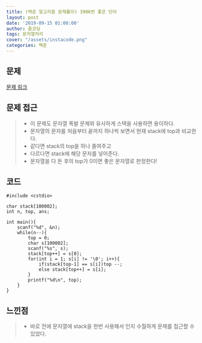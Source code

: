 ```yaml
---
title: (백준 알고리즘 문제풀이) 3986번 좋은 단어
layout: post
date: '2019-09-15 01:00:00'
author: 줌코딩
tags: 문자열처리
cover: "/assets/instacode.png"
categories: 백준
---
```


## 문제

[문제 링크](https://www.acmicpc.net/problem/3986)

## 문제 접근

>* 이 문제도 문자열 폭발 문제와 유사하게 스택을 사용하면 용이하다.
>* 문자열의 문자를 처음부터 끝까지 하나씩 보면서 현재 stack에 top과 비교한다.
>* 같다면 stack의 top을 하나 줄여주고
>* 다르다면 stack에 해당 문자를 넣어준다.
>* 문자열을 다 돈 후의 top가 0이면 좋은 문자열로 판정한다!

## 코드

    #include <cstdio>

    char stack[100002];
    int n, top, ans;

    int main(){
        scanf("%d", &n);
        while(n--){
            top = 0;
            char s[100002];
            scanf("%s", s);
            stack[top++] = s[0];
            for(int i = 1; s[i] != '\0'; i++){
                if(stack[top-1] == s[i])top --;
                else stack[top++] = s[i];
            }
            printf("%d\n", top);
        }
    }

## 느낀점

>* 바로 전에 문자열에 stack을 한번 사용해서 인지 수월하게 문제를 접근할 수 있었다.
